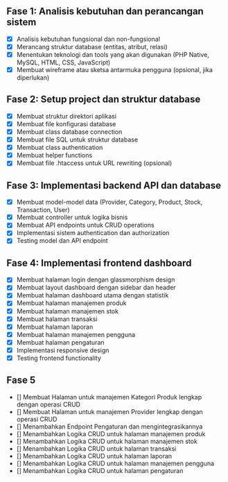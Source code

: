 ## Fase 1: Analisis kebutuhan dan perancangan sistem
- [x] Analisis kebutuhan fungsional dan non-fungsional
- [x] Merancang struktur database (entitas, atribut, relasi)
- [x] Menentukan teknologi dan tools yang akan digunakan (PHP Native, MySQL, HTML, CSS, JavaScript)
- [x] Membuat wireframe atau sketsa antarmuka pengguna (opsional, jika diperlukan)

## Fase 2: Setup project dan struktur database
- [x] Membuat struktur direktori aplikasi
- [x] Membuat file konfigurasi database
- [x] Membuat class database connection
- [x] Membuat file SQL untuk struktur database
- [x] Membuat class authentication
- [x] Membuat helper functions
- [x] Membuat file .htaccess untuk URL rewriting (opsional)

## Fase 3: Implementasi backend API dan database
- [x] Membuat model-model data (Provider, Category, Product, Stock, Transaction, User)
- [x] Membuat controller untuk logika bisnis
- [x] Membuat API endpoints untuk CRUD operations
- [x] Implementasi sistem authentication dan authorization
- [x] Testing model dan API endpoint

## Fase 4: Implementasi frontend dashboard
- [x] Membuat halaman login dengan glassmorphism design
- [x] Membuat layout dashboard dengan sidebar dan header
- [x] Membuat halaman dashboard utama dengan statistik
- [x] Membuat halaman manajemen produk
- [x] Membuat halaman manajemen stok
- [x] Membuat halaman transaksi
- [x] Membuat halaman laporan
- [x] Membuat halaman manajemen pengguna
- [x] Membuat halaman pengaturan
- [x] Implementasi responsive design
- [x] Testing frontend functionality

## Fase 5
- [] Membuat Halaman untuk manajemen Kategori Produk lengkap dengan operasi CRUD
- [] Membuat Halaman untuk manajemen Provider lengkap dengan operasi CRUD
- [] Menambahkan Endpoint Pengaturan dan mengintegrasikannya
- [] Menambahkan Logika CRUD untuk halaman manajemen produk
- [] Menambahkan Logika CRUD untuk halaman manajemen stok
- [] Menambahkan Logika CRUD untuk halaman transaksi
- [] Menambahkan Logika CRUD untuk halaman laporan
- [] Menambahkan Logika CRUD untuk halaman manajemen pengguna
- [] Menambahkan Logika CRUD untuk halaman pengaturan
